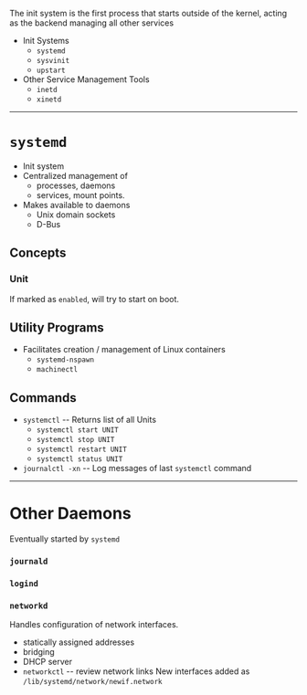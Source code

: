 The init system is the first process that starts outside of the kernel, acting as the backend managing all other services
- Init Systems
	- `systemd`
	- `sysvinit`
	- `upstart`
- Other Service Management Tools
	- `inetd`
	- `xinetd`
---
# `systemd`
- Init system
- Centralized management of 
	- processes, daemons
	- services, mount points.
- Makes available to daemons
	- Unix domain sockets
	- D-Bus
## Concepts
### Unit
If marked as `enabled`, will try to start on boot.
## Utility Programs
- Facilitates creation / management of Linux containers
	- `systemd-nspawn`
	- `machinectl`
## Commands
- `systemctl` -- Returns list of all Units
	- `systemctl start UNIT`
	- `systemctl stop UNIT`
	- `systemctl restart UNIT`
	- `systemctl status UNIT`
- `journalctl -xn` -- Log messages of last `systemctl` command
---
# Other Daemons
Eventually started by `systemd`
### `journald`
### `logind`
### `networkd`
Handles configuration of network interfaces.
- statically assigned addresses
- bridging
- DHCP server
- `networkctl` -- review network links
New interfaces added as `/lib/systemd/network/newif.network`
